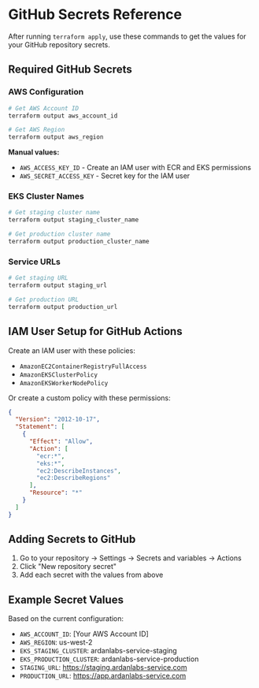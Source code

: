 # GitHub Secrets Reference

After running `terraform apply`, use these commands to get the values for your GitHub repository secrets.

## Required GitHub Secrets

### AWS Configuration
```bash
# Get AWS Account ID
terraform output aws_account_id

# Get AWS Region  
terraform output aws_region
```

**Manual values:**
- `AWS_ACCESS_KEY_ID` - Create an IAM user with ECR and EKS permissions
- `AWS_SECRET_ACCESS_KEY` - Secret key for the IAM user

### EKS Cluster Names
```bash
# Get staging cluster name
terraform output staging_cluster_name

# Get production cluster name
terraform output production_cluster_name
```

### Service URLs
```bash
# Get staging URL
terraform output staging_url

# Get production URL
terraform output production_url
```

## IAM User Setup for GitHub Actions

Create an IAM user with these policies:
- `AmazonEC2ContainerRegistryFullAccess`
- `AmazonEKSClusterPolicy`
- `AmazonEKSWorkerNodePolicy`

Or create a custom policy with these permissions:
```json
{
  "Version": "2012-10-17",
  "Statement": [
    {
      "Effect": "Allow",
      "Action": [
        "ecr:*",
        "eks:*",
        "ec2:DescribeInstances",
        "ec2:DescribeRegions"
      ],
      "Resource": "*"
    }
  ]
}
```

## Adding Secrets to GitHub

1. Go to your repository → Settings → Secrets and variables → Actions
2. Click "New repository secret"
3. Add each secret with the values from above

## Example Secret Values

Based on the current configuration:
- `AWS_ACCOUNT_ID`: [Your AWS Account ID]
- `AWS_REGION`: us-west-2
- `EKS_STAGING_CLUSTER`: ardanlabs-service-staging
- `EKS_PRODUCTION_CLUSTER`: ardanlabs-service-production
- `STAGING_URL`: https://staging.ardanlabs-service.com
- `PRODUCTION_URL`: https://app.ardanlabs-service.com
